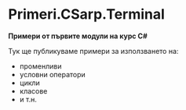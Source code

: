 ﻿# Primeri.CSarp.Terminal
**Примери от първите модули на курс C#**

Тук ще публикуваме примери за използването на:
* променливи
* условни оператори
* цикли
* класове
* и т.н.

